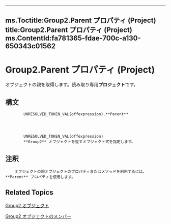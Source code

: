 

---
ms.Toctitle:Group2.Parent プロパティ (Project)
title:Group2.Parent プロパティ (Project)
ms.ContentId:fa781365-fdae-700c-a130-650343c01562
---
# Group2.Parent プロパティ (Project)




オブジェクトの親を取得します。読み取り専用**プロジェクト**です。

## 構文

            UNRESOLVED_TOKEN_VAL(offexpression).**Parent**




            UNRESOLVED_TOKEN_VAL(offexpression)
            **Group2** オブジェクトを返すオブジェクト式を指定します。



## 注釈

        オブジェクトの親オブジェクトのプロパティまたはメソッドを利用するには、**Parent** プロパティを使用します。




## Related Topics

[Group2 オブジェクト](a7a61fa4-e752-006e-a47e-03987b04f01c.md)

[Group2 オブジェクトのメンバー](69c5069c-3fd6-fbb5-d886-ebbda667cba4.md)




